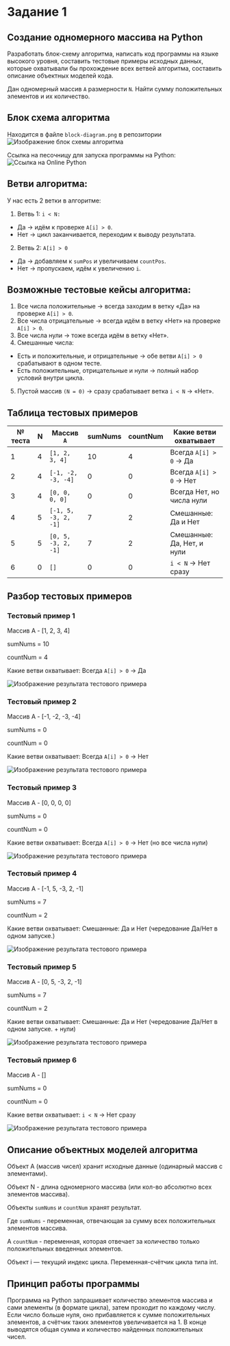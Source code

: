 # Задание 1
## Создание одномерного массива на Python

Разработать блок-схему алгоритма, написать код программы на языке высокого уровня, составить тестовые примеры исходных данных, которые охватывали бы прохождение всех ветвей алгоритма, составить описание объектных моделей кода. 

Дан одномерный массив `А` размерности `N`. Найти сумму положительных элементов и их количество.

## Блок схема алгоритма
Находится в файле `block-diagram.png` в репозитории
![Изображение блок схемы алгоритма](https://github.com/ekatylynx/one-dimensional-array-python/blob/master/block-diagram.png)

Ссылка на песочницу для запуска программы на Python: ![Ссылка на Online Python](https://www.online-python.com/PTjSqKFBg8)


## Ветви алгоритма:
У нас есть 2 ветки в алгоритме:
1. Ветвь 1: `i < N:`
* Да → идём к проверке `A[i] > 0`.
* Нет → цикл заканчивается, переходим к выводу результата.


2. Ветвь 2: `A[i] > 0`
* Да → добавляем к `sumPos` и увеличиваем `countPos`.
* Нет → пропускаем, идём к увеличению `i`.

## Возможные тестовые кейсы алгоритма:
1. Все числа положительные → всегда заходим в ветку «Да» на проверке `A[i] > 0`.
2. Все числа отрицательные → всегда идём в ветку «Нет» на проверке `A[i] > 0`.
3. Все числа нули → тоже всегда идём в ветку «Нет».
4. Смешанные числа:
* Есть и положительные, и отрицательные → обе ветви `A[i] > 0` срабатывают в одном тесте.
* Есть положительные, отрицательные и нули → полный набор условий внутри цикла.
5. Пустой массив `(N = 0)` → сразу срабатывает ветка `i < N` → «Нет».

## Таблица тестовых примеров

| № теста | N | Массив `A`           | sumNums        | countNum         | Какие ветви охватывает     |
| ------- | - | -------------------- | -------------- | ---------------- | -------------------------- |
| 1       | 4 | `[1, 2, 3, 4]`       | 10             | 4                | Всегда `A[i] > 0` → Да     |
| 2       | 4 | `[-1, -2, -3, -4]`   | 0              | 0                | Всегда `A[i] > 0` → Нет    |
| 3       | 4 | `[0, 0, 0, 0]`       | 0              | 0                | Всегда Нет, но числа нули  |
| 4       | 5 | `[-1, 5, -3, 2, -1]` | 7              | 2                | Смешанные: Да и Нет        |
| 5       | 5 | `[0, 5, -3, 2, -1]`  | 7              | 2                | Смешанные: Да, Нет, и нули |
| 6       | 0 | `[]`                 | 0              | 0                | `i < N` → Нет сразу        |


## Разбор тестовых примеров
### Тестовый пример 1 
Массив A - [1, 2, 3, 4]

sumNums = 10

countNum = 4

Какие ветви охватывает: Всегда `A[i] > 0` → Да

![Изображение результата тестового примера](https://github.com/ekatylynx/one-dimensional-array-python/blob/master/test-case-1.png)


### Тестовый пример 2
Массив A - [-1, -2, -3, -4]

sumNums = 0

countNum = 0

Какие ветви охватывает: Всегда `A[i] > 0` → Нет

![Изображение результата тестового примера](https://github.com/ekatylynx/one-dimensional-array-python/blob/master/test-case-2.png)


### Тестовый пример 3
Массив A - [0, 0, 0, 0]

sumNums = 0

countNum = 0

Какие ветви охватывает: Всегда `A[i] > 0` → Нет (но все числа нули)

![Изображение результата тестового примера](https://github.com/ekatylynx/one-dimensional-array-python/blob/master/test-case-3.png)


### Тестовый пример 4
Массив A - [-1, 5, -3, 2, -1]

sumNums = 7

countNum = 2

Какие ветви охватывает: Смешанные: Да и Нет (чередование Да/Нет в одном запуске.)

![Изображение результата тестового примера](https://github.com/ekatylynx/one-dimensional-array-python/blob/master/test-case-4.png)


### Тестовый пример 5
Массив A - [0, 5, -3, 2, -1]

sumNums = 7

countNum = 2

Какие ветви охватывает: Смешанные: Да и Нет (чередование Да/Нет в одном запуске. + нули)

![Изображение результата тестового примера](https://github.com/ekatylynx/one-dimensional-array-python/blob/master/test-case-5.png)


### Тестовый пример 6
Массив A - []

sumNums = 0

countNum = 0

Какие ветви охватывает: `i < N` → Нет сразу

![Изображение результата тестового примера](https://github.com/ekatylynx/one-dimensional-array-python/blob/master/test-case-6.png)


## Описание объектных моделей алгоритма
Объект A (массив чисел) хранит исходные данные (одинарный массив с элементами).

Объект N - длина одномерного массива (или кол-во абсолютно всех элементов массива).

Объекты `sumNums` и `countNum` хранят результат. 

Где `sumNums` - переменная, отвечающая за сумму всех положительных элементов массива.

А `countNum` - переменная, которая отвечает за количество только положительных введенных элементов.

Объект i — текущий индекс цикла. Переменная-счётчик цикла типа int.


## Принцип работы программы
Программа на Python запрашивает количество элементов массива и сами элементы (в формате цикла), затем проходит по каждому числу. Если число больше нуля, оно прибавляется к сумме положительных элементов, а счётчик таких элементов увеличивается на 1. В конце выводятся общая сумма и количество найденных положительных чисел.
